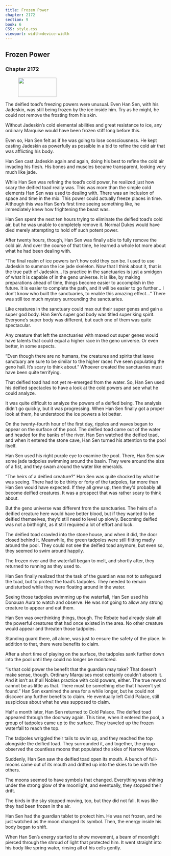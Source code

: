 ```yaml
---
title: Frozen Power
chapter: 2172
section: 9
book: 6
CSS: style.css
viewport: width=device-width
---
```


## Frozen Power

### Chapter 2172

<figure>
	<img src="../Images/gem.gif" alt="" id="gem" width="120" height="60" />
</figure>

The deified toad’s freezing powers were unusual. Even Han Sen, with his Jadeskin, was still being frozen by the ice inside him. Try as he might, he could not remove the frosting from his skin.

Without Jadeskin’s cold elemental abilities and great resistance to ice, any ordinary Marquise would have been frozen stiff long before this.

Even so, Han Sen felt as if he was going to lose consciousness. He kept casting Jadeskin as powerfully as possible in a bid to refine the cold air that was afflicting his body.

Han Sen cast Jadeskin again and again, doing his best to refine the cold air invading his flesh. His bones and muscles became transparent, looking very much like jade.

While Han Sen was refining the toad’s cold power, he realized just how scary the deified toad really was. This was more than the simple cold elements Han Sen was used to dealing with. There was an inclusion of space and time in the mix. This power could actually freeze places in time. Although this was Han Sen’s first time seeing something like, he immediately knew how frightening the beast was.

Han Sen spent the next ten hours trying to eliminate the deified toad’s cold air, but he was unable to completely remove it. Normal Dukes would have died merely attempting to hold off such potent power.

After twenty hours, though, Han Sen was finally able to fully remove the cold air. And over the course of that time, he learned a whole lot more about what he had been dealing with.

“The final realm of ice powers isn’t how cold they can be. I used to use Jadeskin to summon the ice jade skeleton. Now that I think about it, that is the true path of Jadeskin… Its practice in the sanctuaries is just a smidgen of what it is capable of in the geno universe. It is like, by making preparations ahead of time, things become easier to accomplish in the future. It is easier to complete the path, and it will be easier to go further… I don’t know who built the sanctuaries, to enable this amazing effect…” There was still too much mystery surrounding the sanctuaries.

Like creatures in the sanctuary could max out their super genes and gain a super god body. Han Sen’s super god body was titled super king spirit. Everyone’s super body was different, but each one of them was quite spectacular.

Any creature that left the sanctuaries with maxed out super genes would have talents that could equal a higher race in the geno universe. Or even better, in some aspects.

“Even though there are no humans, the creatures and spirits that leave sanctuary are sure to be similar to the higher races I’ve seen populating the geno hall. It’s scary to think about.” Whoever created the sanctuaries must have been quite terrifying.

That deified toad had not yet re-emerged from the water. So, Han Sen used his deified spectacles to have a look at the cold powers and see what he could analyze.

It was quite difficult to analyze the powers of a deified being. The analysis didn’t go quickly, but it was progressing. When Han Sen finally got a proper look at them, he understood the ice powers a lot better.

On the twenty-fourth hour of the first day, ripples and waves began to appear on the surface of the pool. The deified toad came out of the water and headed for the banks of the river. Han Sen watched the deified toad, and when it entered the stone cave, Han Sen turned his attention to the pool itself.

Han Sen used his right purple eye to examine the pool. There, Han Sen saw some jade tadpoles swimming around the basin. They were around the size of a fist, and they swam around the water like emeralds.

“The heirs of a deified creature?” Han Sen was quite shocked by what he was seeing. There had to be thirty or forty of the tadpoles, far more than Han Sen would have expected. If they all grew up, then they’d probably all become deified creatures. It was a prospect that was rather scary to think about.

But the geno universe was different from the sanctuaries. The heirs of a deified creature here would have better blood, but if they wanted to be deified themselves, they’d still need to level up slowly. Becoming deified was not a birthright, as it still required a lot of effort and luck.

The deified toad crawled into the stone house, and when it did, the door closed behind it. Meanwhile, the green tadpoles were still flitting madly around the pool. They could not see the deified toad anymore, but even so, they seemed to swim around happily.

The frozen river and the waterfall began to melt, and shortly after, they returned to running as they used to.

Han Sen finally realized that the task of the guardian was not to safeguard the toad, but to protect the toad’s tadpoles. They needed to remain undisturbed while they were floating around in the water.

Seeing those tadpoles swimming up the waterfall, Han Sen used his Donxuan Aura to watch and observe. He was not going to allow any strong creature to appear and eat them.

Han Sen was overthinking things, though. The Rebate had already slain all the powerful creatures that had once existed in the area. No other creature would appear and threaten those tadpoles.

Standing guard there, all alone, was just to ensure the safety of the place. In addition to that, there were benefits to claim.

After a short time of playing on the surface, the tadpoles sank further down into the pool until they could no longer be monitored.

“Is that cold power the benefit that the guardian may take? That doesn’t make sense, though. Ordinary Marquises most certainly couldn’t absorb it. And it isn’t as if all Nobles practice with cold powers, either. The true reward cannot be as little as that. There must be something else that I haven’t yet found.” Han Sen examined the area for a while longer, but he could not discover any further benefits to claim. He eventually left Cold Palace, still suspicious about what he was supposed to claim.

Half a month later, Han Sen returned to Cold Palace. The deified toad appeared through the doorway again. This time, when it entered the pool, a group of tadpoles came up to the surface. They traveled up the frozen waterfall to reach the top.

The tadpoles wriggled their tails to swim up, and they reached the top alongside the deified toad. They surrounded it, and together, the group observed the countless moons that populated the skies of Narrow Moon.

Suddenly, Han Sen saw the deified toad open its mouth. A bunch of full-moons came out of its mouth and drifted up into the skies to be with the others.

The moons seemed to have symbols that changed. Everything was shining under the strong glow of the moonlight, and eventually, they stopped their drift.

The birds in the sky stopped moving, too, but they did not fall. It was like they had been frozen in the air.

Han Sen had the guardian tablet to protect him. He was not frozen, and he just watched as the moon changed its symbol. Then, the energy inside his body began to shift.

When Han Sen’s energy started to show movement, a beam of moonlight pierced through the shroud of light that protected him. It went straight into his body like spring water, rinsing all of his cells gently.